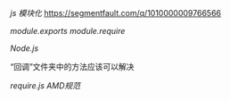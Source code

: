 *js 模块化*   https://segmentfault.com/q/1010000009766566



*module.exports    module.require*



*Node.js*



“回调”文件夹中的方法应该可以解决



*require.js   AMD规范*